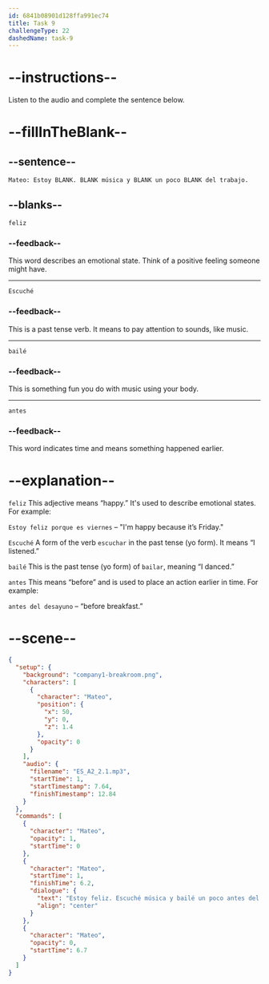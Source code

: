 ```yaml
---
id: 6841b08901d128ffa991ec74
title: Task 9
challengeType: 22
dashedName: task-9
---
```


<!-- (Audio) Mateo: Estoy feliz. Escuché música y bailé un poco antes del trabajo. -->

# --instructions--

Listen to the audio and complete the sentence below.

# --fillInTheBlank--

## --sentence--

`Mateo: Estoy BLANK. BLANK música y BLANK un poco BLANK del trabajo.`

## --blanks--

`feliz`

### --feedback--

This word describes an emotional state. Think of a positive feeling someone might have.

---

`Escuché`

### --feedback--

This is a past tense verb. It means to pay attention to sounds, like music.

---

`bailé`

### --feedback--

This is something fun you do with music using your body.

---

`antes`

### --feedback--

This word indicates time and means something happened earlier.

# --explanation--

`feliz` This adjective means “happy.” It's used to describe emotional states. For example:

`Estoy feliz porque es viernes` – "I'm happy because it’s Friday."

`Escuché` A form of the verb `escuchar` in the past tense (yo form). It means “I listened.”

`bailé` This is the past tense (yo form) of `bailar`, meaning “I danced.”

`antes` This means “before” and is used to place an action earlier in time. For example:

`antes del desayuno` – “before breakfast.”

# --scene--

```json
{
  "setup": {
    "background": "company1-breakroom.png",
    "characters": [
      {
        "character": "Mateo",
        "position": {
          "x": 50,
          "y": 0,
          "z": 1.4
        },
        "opacity": 0
      }
    ],
    "audio": {
      "filename": "ES_A2_2.1.mp3",
      "startTime": 1,
      "startTimestamp": 7.64,
      "finishTimestamp": 12.84
    }
  },
  "commands": [
    {
      "character": "Mateo",
      "opacity": 1,
      "startTime": 0
    },
    {
      "character": "Mateo",
      "startTime": 1,
      "finishTime": 6.2,
      "dialogue": {
        "text": "Estoy feliz. Escuché música y bailé un poco antes del trabajo.",
        "align": "center"
      }
    },
    {
      "character": "Mateo",
      "opacity": 0,
      "startTime": 6.7
    }
  ]
}
```

